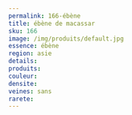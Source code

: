 ```yaml
---
permalink: 166-ébène
title: ébène de macassar
sku: 166
image: /img/produits/default.jpg
essence: ébène
region: asie
details: 
produits: 
couleur: 
densite: 
veines: sans
rarete: 
---
```

